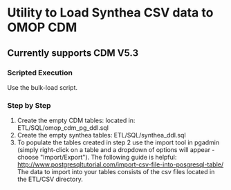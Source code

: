 # Utility to Load Synthea CSV data to OMOP CDM
## Currently supports CDM V5.3

### Scripted Execution
Use the bulk-load script.


### Step by Step
1. Create the empty CDM tables: located in: ETL/SQL/omop_cdm_pg_ddl.sql
2. Create the empty synthea tables: ETL/SQL/synthea_ddl.sql
3. To populate the tables created in step 2 use the import tool in pgadmin (simply right-click on a table and a dropdown of options will appear - choose "Import/Export").
The following guide is helpful: http://www.postgresqltutorial.com/import-csv-file-into-posgresql-table/
The data to import into your tables consists of the csv files located in the ETL/CSV directory.
